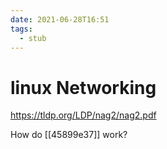 ```yaml
---
date: 2021-06-28T16:51
tags: 
  - stub
---
```


# linux Networking

https://tldp.org/LDP/nag2/nag2.pdf

How do [[45899e37]] work?
